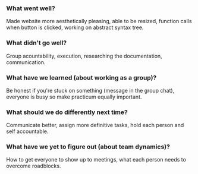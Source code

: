 ### What went well?
Made website more aesthetically pleasing, able to be resized, function calls when button is clicked, working on abstract syntax tree.

### What didn't go well?
Group acountability, execution, researching the documentation, communication.

### What have we learned (about working as a group)?
Be honest if you're stuck on something (message in the group chat), everyone is busy so make practicum equally important.

### What should we do differently next time?
Communicate better, assign more definitive tasks, hold each person and self accountable.

### What have we yet to figure out (about team dynamics)?
How to get everyone to show up to meetings, what each person needs to overcome roadblocks.
